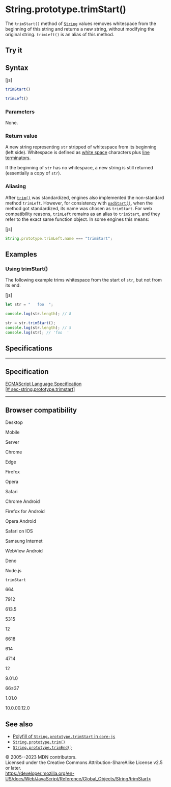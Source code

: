 String.prototype.trimStart()
============================

 
The `trimStart()` method of [`String`](../string) values removes
whitespace from the beginning of this string and returns a new string,
without modifying the original string. `trimLeft()` is an alias of this
method.


 
Try it 
------

 



 
Syntax
------

 
 
 
[js]


```js
trimStart()

trimLeft()
```




 
### Parameters

 
None.



 
### Return value 

 
A new string representing `str` stripped of whitespace from its
beginning (left side). Whitespace is defined as [white
space](../../lexical_grammar#white_space) characters plus [line
terminators](../../lexical_grammar#line_terminators).

If the beginning of `str` has no whitespace, a new string is still
returned (essentially a copy of `str`).



 
### Aliasing

 
After [`trim()`](trim) was standardized, engines also implemented the
non-standard method `trimLeft`. However, for consistency with
[`padStart()`](padstart), when the method got standardized, its name was
chosen as `trimStart`. For web compatibility reasons, `trimLeft` remains
as an alias to `trimStart`, and they refer to the exact same function
object. In some engines this means:

 
 
[js]


```js
String.prototype.trimLeft.name === "trimStart";
```




 
Examples
--------


 
### Using trimStart() 

 
The following example trims whitespace from the start of `str`, but not
from its end.

 
 
[js]


```js
let str = "   foo  ";

console.log(str.length); // 8

str = str.trimStart();
console.log(str.length); // 5
console.log(str); // 'foo  '
```




Specifications
--------------

 
  ---------------------------------------------------------------------------------------------------------------------------------
  Specification
  ---------------------------------------------------------------------------------------------------------------------------------
  [ECMAScript Language Specification\
  [\#
  sec-string.prototype.trimstart]](https://tc39.es/ecma262/multipage/text-processing.html#sec-string.prototype.trimstart)

  ---------------------------------------------------------------------------------------------------------------------------------


Browser compatibility 
---------------------

 


Desktop

Mobile

Server

Chrome

Edge

Firefox

Opera

Safari

Chrome Android

Firefox for Android

Opera Android

Safari on IOS

Samsung Internet

WebView Android

Deno

Node.js

`trimStart`

664

7912

613.5

5315

12

6618

614

4714

12

9.01.0

66≤37

1.01.0

10.0.00.12.0

 
See also 
--------

 
-   [Polyfill of `String.prototype.trimStart` in
    `core-js`](https://github.com/zloirock/core-js#ecmascript-string-and-regexp)
-   [`String.prototype.trim()`](trim)
-   [`String.prototype.trimEnd()`](trimend)



 
© 2005--2023 MDN contributors.\
Licensed under the Creative Commons Attribution-ShareAlike License v2.5
or later.\
https://developer.mozilla.org/en-US/docs/Web/JavaScript/Reference/Global_Objects/String/trimStart>

